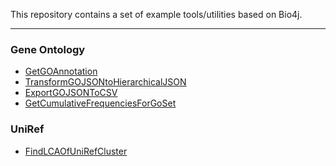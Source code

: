 This repository contains a set of example tools/utilities based on Bio4j.



----------------------------------


> 

### Gene Ontology

* [GetGOAnnotation](docs/src/main/java/com/bio4j/examples/go/GetGOAnnotation.java.md)  
* [TransformGOJSONtoHierarchicalJSON](docs/src/main/java/com/bio4j/examples/go/TransformGOJSONtoHierarchicalJSON.java.md)  
* [ExportGOJSONToCSV](docs/src/main/java/com/bio4j/examples/go/ExportGOJSONToCSV.java.md)  
* [GetCumulativeFrequenciesForGoSet](docs/src/main/java/com/bio4j/examples/go/GetCumulativeFrequenciesForGoSet.java.md)  

### UniRef

* [FindLCAOfUniRefCluster](docs/src/main/java/com/bio4j/examples/uniref/FindLCAOfUniRefCluster.java.md)  




